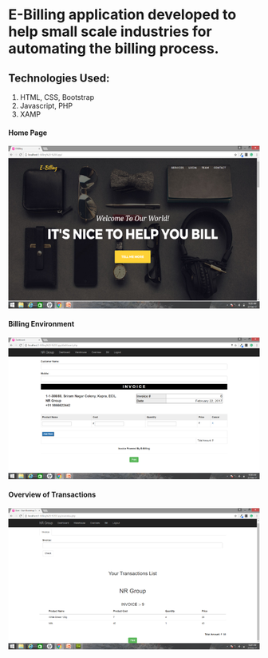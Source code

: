 # E-Billing application developed to help small scale industries for automating the billing process. 
## Technologies Used:
1. HTML, CSS, Bootstrap
2. Javascript, PHP
3. XAMP

#### Home Page
![alt text](https://github.com/DineshReddyKommera/E-Billing/blob/master/Homepage.png)
#### Billing Environment
![alt text](https://github.com/DineshReddyKommera/E-Billing/blob/master/Billing.png)
#### Overview of Transactions
![alt text](https://github.com/DineshReddyKommera/E-Billing/blob/master/Transaction.png)
